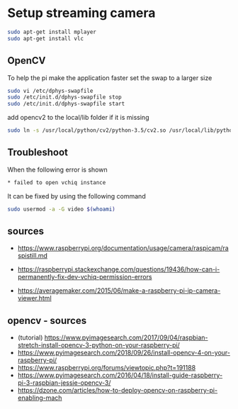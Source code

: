 # Setup streaming camera

```bash
sudo apt-get install mplayer
sudo apt-get install vlc
```

## OpenCV

To help the pi make the application faster set the swap to a larger size

```bash
sudo vi /etc/dphys-swapfile
sudo /etc/init.d/dphys-swapfile stop
sudo /etc/init.d/dphys-swapfile start

```

add opencv2 to the local/lib folder if it is missing

```bash
sudo ln -s /usr/local/python/cv2/python-3.5/cv2.so /usr/local/lib/python3.5/dist-packages/cv2.so
```

## Troubleshoot

When the following error is shown

```bash
* failed to open vchiq instance
```

It can be fixed by using the following command

```bash
sudo usermod -a -G video $(whoami)
```

## sources

* https://www.raspberrypi.org/documentation/usage/camera/raspicam/raspistill.md
* https://raspberrypi.stackexchange.com/questions/19436/how-can-i-permanently-fix-dev-vchiq-permission-errors

* https://averagemaker.com/2015/06/make-a-raspberry-pi-ip-camera-viewer.html

## opencv - sources

* (tutorial) https://www.pyimagesearch.com/2017/09/04/raspbian-stretch-install-opencv-3-python-on-your-raspberry-pi/
* https://www.pyimagesearch.com/2018/09/26/install-opencv-4-on-your-raspberry-pi/
* https://www.raspberrypi.org/forums/viewtopic.php?t=191188
* https://www.pyimagesearch.com/2016/04/18/install-guide-raspberry-pi-3-raspbian-jessie-opencv-3/
* https://dzone.com/articles/how-to-deploy-opencv-on-raspberry-pi-enabling-mach